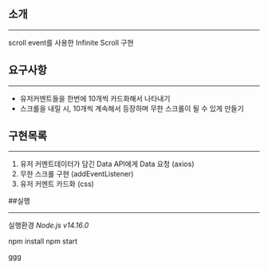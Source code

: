 ## 소개
***
scroll event를 사용한 Infinite Scroll 구현

## 요구사항
***
* 유저커멘트들을 한번에 10개씩 카드화해서 나타내기
* 스크롤을 내릴 시, 10개씩 계속해서 등장하며 무한 스크롤이 될 수 있게 만들기

## 구현목록
***
1. 유저 커멘트데이터가 담긴 Data API에게 Data 요청 (axios)
2. 무한 스크롤 구현 (addEventListener)
3. 유저 커멘트 카드화 (css)

##실행
*** 
실행환경 *Node.js v14.16.0*

  npm install
  npm start

ggg

